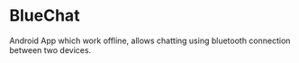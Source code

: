 # BlueChat
Android App which work offline, allows chatting using bluetooth connection between two devices.
